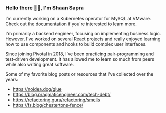 ### Hello there 👋🏽, I'm Shaan Sapra


I’m currently working on a Kubernetes operator for MySQL at VMware. Check out the [documentation](https://docs.vmware.com/en/VMware-SQL-with-MySQL-for-Kubernetes/index.html) if you're interested to learn more.

I'm primarily a backend engineer, focusing on implementing business logic. However, I've worked on several React projects and really enjoyed learning how to use components and hooks to build complex user interfaces.

Since joining Pivotal in 2018, I've been practicing pair-programming and test-driven development. It has allowed me to learn so much from peers while also writing great software. 

Some of my favorite blog posts or resources that I've collected over the years:
- https://noidea.dog/glue
- https://blog.pragmaticengineer.com/tech-debt/
- https://refactoring.guru/refactoring/smells
- https://fs.blog/chestertons-fence/
